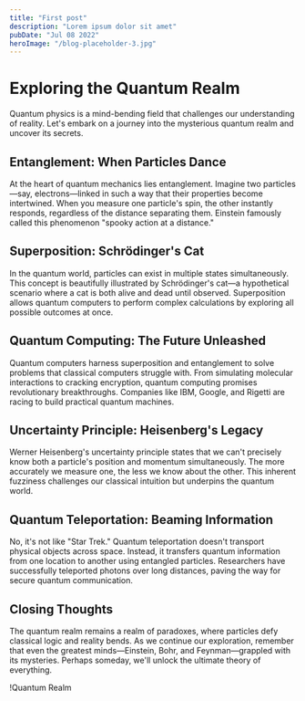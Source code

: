 ```yaml
---
title: "First post"
description: "Lorem ipsum dolor sit amet"
pubDate: "Jul 08 2022"
heroImage: "/blog-placeholder-3.jpg"
---
```


# Exploring the Quantum Realm

Quantum physics is a mind-bending field that challenges our understanding of reality. Let's embark on a journey into the mysterious quantum realm and uncover its secrets.

## Entanglement: When Particles Dance

At the heart of quantum mechanics lies entanglement. Imagine two particles—say, electrons—linked in such a way that their properties become intertwined. When you measure one particle's spin, the other instantly responds, regardless of the distance separating them. Einstein famously called this phenomenon "spooky action at a distance."

## Superposition: Schrödinger's Cat

In the quantum world, particles can exist in multiple states simultaneously. This concept is beautifully illustrated by Schrödinger's cat—a hypothetical scenario where a cat is both alive and dead until observed. Superposition allows quantum computers to perform complex calculations by exploring all possible outcomes at once.

## Quantum Computing: The Future Unleashed

Quantum computers harness superposition and entanglement to solve problems that classical computers struggle with. From simulating molecular interactions to cracking encryption, quantum computing promises revolutionary breakthroughs. Companies like IBM, Google, and Rigetti are racing to build practical quantum machines.

## Uncertainty Principle: Heisenberg's Legacy

Werner Heisenberg's uncertainty principle states that we can't precisely know both a particle's position and momentum simultaneously. The more accurately we measure one, the less we know about the other. This inherent fuzziness challenges our classical intuition but underpins the quantum world.

## Quantum Teleportation: Beaming Information

No, it's not like "Star Trek." Quantum teleportation doesn't transport physical objects across space. Instead, it transfers quantum information from one location to another using entangled particles. Researchers have successfully teleported photons over long distances, paving the way for secure quantum communication.

## Closing Thoughts

The quantum realm remains a realm of paradoxes, where particles defy classical logic and reality bends. As we continue our exploration, remember that even the greatest minds—Einstein, Bohr, and Feynman—grappled with its mysteries. Perhaps someday, we'll unlock the ultimate theory of everything.

!Quantum Realm
